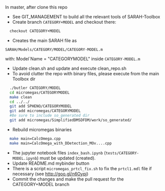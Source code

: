 In master, after clone this repo
* See GIT_MANAGEMENT to build all the relevant tools of SARAH-Toolbox
* Create branch  `CATEGORY+MODEL` and checkout there:
```bash
  checkout CATEGORY+MODEL
```
* Creates the main SARAH file as

`SARAH/Models/CATEGORY/MODEL/CATEGORY-MODEL.m`
 
with: Model\`Name = "CATEGORYMODEL" inside `CATEGORY-MODEL.m`

* Update clean.sh and update and execute clean_repo.sh
* To avoid clutter the repo with binary files, please execute from the main Toolbox dir

```bash
  ./butler CATEGORY/MODEL
  cd micromegas/CATEGORYMODEL
  make clean
  cd ../../
  git add SPHENO/CATEGORYMODEL
  git add micromegas/CATEGORYMODEL
  #Be sure to include so_generated dir
  git add micromegas/SimplifiedDMSDFDM/work/so_generated/
``` 

* Rebuild micromegas binaries

```bash
  make main=CalcOmega.cpp
  make main=CalcOmega_with_DDetection_MOv....cpp
``` 

* The jupyter notebook files `index_bash.ipynb` (`tests/CATEGORY-MODEL.ipynb`) must be updated (created).
* Update README.md mybinder button
* There is a script `micromegas_prtcl_fix.sh` to fix the `prtcl1.mdl` file if necessary (see http://goo.gl/n6Oypj)
* Commit the changes and make the pull request for the CATEGORY+MODEL branch




